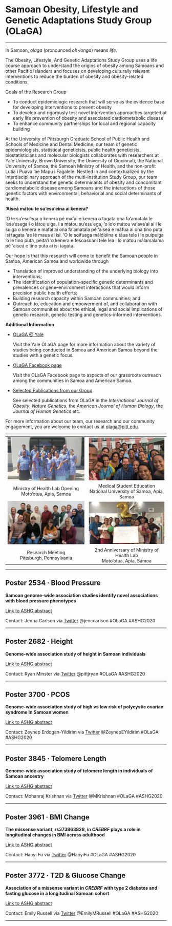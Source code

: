 # Samoan Obesity, Lifestyle and Genetic Adaptations Study Group (OLaGA)

---

In Samoan, *olaga* (pronounced *oh-longa*) means *life.*

The Obesity, Lifestyle, And Genetic Adaptations Study Group uses a life course approach to understand the origins of obesity among Samoans and other Pacific Islanders and focuses on developing culturally relevant interventions to reduce the burden of obesity and obesity-related conditions.

Goals of the Research Group

* To conduct epidemiologic research that will serve as the evidence base for developing interventions to prevent obesity
* To develop and rigorously test novel intervention approaches targeted at early life prevention of obesity and associated cardiometabolic disease
* To enhance community partnerships for local and regional capacity building

At the University of Pittsburgh Graduate School of Public Health and Schools of Medicine and Dental Medicine, our team of genetic epidemiologists, statistical geneticists, public health geneticists, biostatisticians and molecular biologists collaborates with researchers at Yale University, Brown University, the University of Cincinnati, the National University of Samoa, the Samoan Ministry of Health, and the non-profit Lutia i Puava ‘ae Mapu i Fagalele. Nestled in and contextualized by the interdisciplinary approach of the multi-institution Study Group, our team seeks to understand the genetic determinants of obesity and concomitant cardiometabolic disease among Samoans and the interactions of those genetic factors with environmental, behaviorial and social determinants of health.

**‘Aiseá mátou te su‘esu‘eina ai kenera?**

‘O le su‘esu‘ega o kenera pé mafai e kenera o tagata ona fa‘amatala le ‘ese‘esega i o látou uiga. I a mátou su‘esu‘ega, ‘o lo‘o mátou va‘ava‘ai ai i le suiga o kenera e mafai ai ona fa‘amatala pé ‘aiseá e máfua ai ona tino puta isi tagata ‘ae lé maua ai isi. ‘O le soifuaga málólóina e táua tele i le puipuiga ‘o le tino puta, peita‘i ‘o kenera e fesoasoani tele lea i lo mátou málamalama pé ‘aiseá e tino puta ai isi tagata.

<!-- Why are we studying genetics? -->

<!-- Genetic studies test whether the genes of a group of people can explain differences in their characteristics. In our study, we are looking for genetic changes that can explain why some people are obese and others not. Healthy lifestyles are very important to preventing obesity, but genetics and also help us understand why some people become obese. -->

Our hope is that this research will come to benefit the Samoan people in Samoa, American Samoa and worldwide through
* Translation of improved understanding of the underlying biology into interventions;
* The identification of population-specific genetic determinants and prevalences or gene–environment interactions that would inform precision public health efforts;
* Building research capacity within Samoan communities; and
* Outreach to, education and empowerment of, and collaboration with Samoan communities about the ethical, legal and social implications of genetic research, genetic testing and genetics-informed interventions.

**Additional Information**

* [OLaGA @ Yale](https://publichealth.yale.edu/olaga/)

    Visit the Yale OLaGA page for more information about the variety of studies being conducted in Samoa and American Samoa beyond the studies with a genetic focus.

* [OLaGA Facebook page](https://www.facebook.com/YaleOlaga/)

    Visit the OLaGA Facebook page to aspects of our grassroots outreach among the communities in Samoa and American Samoa.

* [Selected Publications from our Group](https://danieleweeks.github.io/OLaGA-ASHG2020/pubs)

    See selected publications from OLaGA in the *International Journal of Obesity*, *Nature Genetics*, the *American Journal of Human Biology*, the *Journal of Human Genetics* etc.

For more information about our team, our research and our community engagement, you are welcome to contact us at [olaga@pitt.edu](mailto:olaga@pitt.edu).

|<!-- -->|<!-- -->|
|:-:|:-:|
|<img src="opening.jpg" width="400">|<img src="medschool.png" width="400">|
|Ministry of Health Lab Opening<br>Moto‘otua, Apia, Samoa|Medical Student Education<br>National University of Samoa, Apia, Samoa|
|<img src="pitt.jpeg" width="400">|<img src="twoyears.jpg" width="400">|
|Research Meeting<br>Pittsburgh, Pennsylvania|2nd Anniversary of Ministry of Health Lab<br>Moto‘otua, Apia, Samoa |

---

## Poster 2534 · Blood Pressure

**Samoan genome-wide association studies identify novel associations with blood pressure phenotypes**

[Link to ASHG abstract](https://www.abstractsonline.com/pp8/#!/9070/presentation/3592)

Contact: Jenna Carlson via [Twitter](https://twitter.com/jenccarlson) @jenccarlson  #OLaGA #ASHG2020

---

## Poster 2682 · Height

**Genome-wide association study of height in Samoan individuals**

[Link to ASHG abstract](https://www.abstractsonline.com/pp8/index.html#!/9070/presentation/2148)

Contact: Ryan Minster via [Twitter](https://twitter.com/pittjryan) @pittjryan #OLaGA #ASHG2020
 
---

## Poster 3700 · PCOS

**Genome-wide association study of high vs low risk of polycystic ovarian syndrome in Samoan women**

[Link to ASHG abstract](https://www.abstractsonline.com/pp8/index.html#!/9070/presentation/3066)

Contact: Zeynep Erdogan-Yildirim via [Twitter](https://twitter.com/ZeynepEYildirim) @ZeynepEYildirim #OLaGA #ASHG2020
 
---

## Poster 3845 · Telomere Length

**Genome-wide association study of telomere length in individuals of Samoan ancestry**

[Link to ASHG abstract](https://www.abstractsonline.com/pp8/index.html#!/9070/presentation/3213)

Contact: Mohanraj Krishnan via [Twitter](https://twitter.com/MKrishnan) @MKrishnan #OLaGA #ASHG2020
 
---

## Poster 3961 · BMI Change

**The missense variant, rs373863828, in *CREBRF* plays a role in longitudinal changes in BMI across adulthood**

[Link to ASHG abstract](https://www.abstractsonline.com/pp8/index.html#!/9070/presentation/3250)

Contact: Haoyi Fu via [Twitter](https://twitter.com/HaoyiFu) @HaoyiFu #OLaGA #ASHG2020
 
---

## Poster 3772 · T2D & Glucose Change

**Association of a missense variant in *CREBRF* with type 2 diabetes and fasting glucose in a longitudinal Samoan cohort**

[Link to ASHG abstract](https://www.abstractsonline.com/pp8/index.html#!/9070/presentation/3220)

Contact: Emily Russell via [Twitter](https://twitter.com/EmilyMRussell) @EmilyMRussell #OLaGA #ASHG2020
  
---
